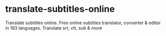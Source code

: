 # translate-subtitles-online
Translate subtitles online. Free online subtitles translator, converter &amp; editor in 193 languages. Translate srt, vtt, sub &amp; more
